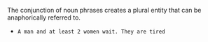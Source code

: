 The conjunction of noun phrases creates a plural entity that can be anaphorically referred to.

* `A man and at least 2 women wait. They are tired`
